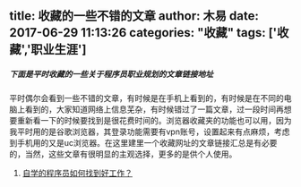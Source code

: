 title: 收藏的一些不错的文章
author: 木易
date: 2017-06-29 11:13:26
categories: "收藏"
tags: ['收藏','职业生涯']
---
##### 下面是平时收藏的一些关于程序员职业规划的文章链接地址
平时偶尔会看到一些不错的文章，有时候是在手机上看到的，有时候是在不同的电脑上看到的，大家知道网络上信息芜杂，有时候错过了一篇文章，过一段时间再想要重新看一下的时候要找到是很花费时间的。浏览器收藏夹的功能也可以用，因为我平时用的是谷歌浏览器，其登录功能需要有vpn账号，设置起来有点麻烦，考虑到手机用的又是uc浏览器。在这里建里一个收藏网址的文章链接汇总是有必要的，当然，这些文章有很明显的主观选择，更多的是供个人使用。  
1. [自学的程序员如何找到好工作？](http://blog.jobbole.com/111497/)